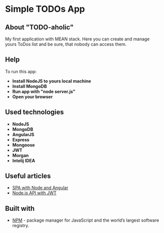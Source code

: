 # Simple TODOs App

## About "TODO-aholic"

My first application with MEAN stack.
Here you can create and manage yours ToDos list and be sure, that nobody can access them.

## Help

To run this app:
* **Install NodeJS to yours local machine**
* **Install MongoDB**
* **Run app with "node server.js"**
* **Open your browser**

## Used technologies

* **NodeJS**
* **MongoDB**
* **AngularJS**
* **Express**
* **Mongoose**
* **JWT**
* **Morgan**
* **Intelij IDEA**

## Useful articles

* [SPA with Node and Angular](https://scotch.io/tutorials/creating-a-single-page-todo-app-with-node-and-angular)
* [Node.js API with JWT](https://scotch.io/tutorials/authenticate-a-node-js-api-with-json-web-tokens)

## Built with

* [NPM](https://www.npmjs.com/) - package manager for JavaScript and the world’s largest software registry.

